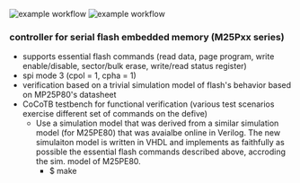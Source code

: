 ![example workflow](https://github.com/npatsiatzis/serial_flash_controller_pyuvm/actions/workflows/regression.yml/badge.svg)
![example workflow](https://github.com/npatsiatzis/serial_flash_controller_pyuvm/actions/workflows/coverage.yml/badge.svg)

### controller for serial flash embedded memory (M25Pxx series)


- supports essential flash commands (read data, page program, write enable/disable, sector/bulk erase, write/read status register)
- spi mode 3 (cpol = 1, cpha = 1)
- verification based on a trivial simulation model of flash's behavior based on MP25P80's datasheet
- CoCoTB testbench for functional verification (various test scenarios exercise different set of commands on the defive)
    - Use a simulation model that was derived from a similar simulation model (for M25PE80) that was 
    avaialbe online in Verilog. The new simulaiton model is written in VHDL and implements as faithfully as possible the essential flash commands described above, accroding the sim. model of M25PE80.
        - $ make 


